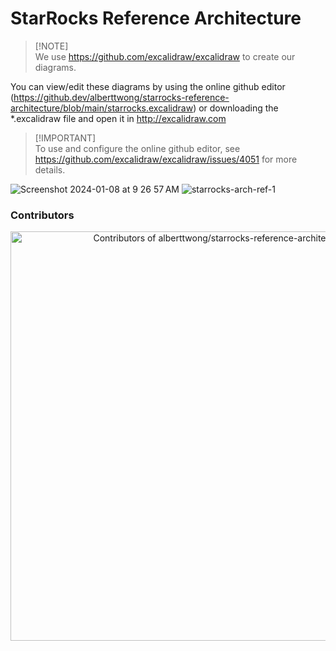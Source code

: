 # StarRocks Reference Architecture

> [!NOTE]\
> We use https://github.com/excalidraw/excalidraw to create our diagrams.

You can view/edit these diagrams by using the online github editor (https://github.dev/alberttwong/starrocks-reference-architecture/blob/main/starrocks.excalidraw) or downloading the *.excalidraw file and open it in http://excalidraw.com

> [!IMPORTANT]\
> To use and configure the online github editor, see https://github.com/excalidraw/excalidraw/issues/4051 for more details.

![Screenshot 2024-01-08 at 9 26 57 AM](https://github.com/alberttwong/starrocks-reference-architecture/assets/749093/65a7bf36-e8f9-42df-8518-f0b679ad157f)
![starrocks-arch-ref-1](https://github.com/alberttwong/starrocks-reference-architecture/assets/749093/d682e3f9-e5a2-49a6-923b-93fc012c9058)

### Contributors
<a href="https://next.ossinsight.io/widgets/official/compose-contributors?repo_id=703201259&limit=10" target="_blank" style="display: block" align="center">
  <picture>
    <source media="(prefers-color-scheme: dark)" srcset="https://next.ossinsight.io/widgets/official/compose-contributors/thumbnail.png?repo_id=703201259&limit=10&image_size=auto&color_scheme=dark" width="655" height="auto">
    <img alt="Contributors of alberttwong/starrocks-reference-architecture" src="https://next.ossinsight.io/widgets/official/compose-contributors/thumbnail.png?repo_id=703201259&limit=10&image_size=auto&color_scheme=light" width="655" height="auto">
  </picture>
</a>
